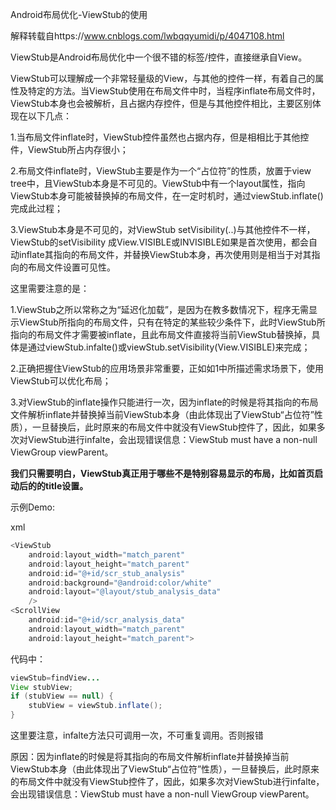 Android布局优化-ViewStub的使用

解释转载自https://www.cnblogs.com/lwbqqyumidi/p/4047108.html

ViewStub是Android布局优化中一个很不错的标签/控件，直接继承自View。

ViewStub可以理解成一个非常轻量级的View，与其他的控件一样，有着自己的属性及特定的方法。当ViewStub使用在布局文件中时，当程序inflate布局文件时，ViewStub本身也会被解析，且占据内存控件，但是与其他控件相比，主要区别体现在以下几点：

1.当布局文件inflate时，ViewStub控件虽然也占据内存，但是相相比于其他控件，ViewStub所占内存很小；

2.布局文件inflate时，ViewStub主要是作为一个“占位符”的性质，放置于view tree中，且ViewStub本身是不可见的。ViewStub中有一个layout属性，指向ViewStub本身可能被替换掉的布局文件，在一定时机时，通过viewStub.inflate()完成此过程；

3.ViewStub本身是不可见的，对ViewStub setVisibility(..)与其他控件不一样，ViewStub的setVisibility 成View.VISIBLE或INVISIBLE如果是首次使用，都会自动inflate其指向的布局文件，并替换ViewStub本身，再次使用则是相当于对其指向的布局文件设置可见性。

这里需要注意的是：

1.ViewStub之所以常称之为“延迟化加载”，是因为在教多数情况下，程序无需显示ViewStub所指向的布局文件，只有在特定的某些较少条件下，此时ViewStub所指向的布局文件才需要被inflate，且此布局文件直接将当前ViewStub替换掉，具体是通过viewStub.infalte()或viewStub.setVisibility(View.VISIBLE)来完成；

2.正确把握住ViewStub的应用场景非常重要，正如如1中所描述需求场景下，使用ViewStub可以优化布局；

3.对ViewStub的inflate操作只能进行一次，因为inflate的时候是将其指向的布局文件解析inflate并替换掉当前ViewStub本身（由此体现出了ViewStub“占位符”性质），一旦替换后，此时原来的布局文件中就没有ViewStub控件了，因此，如果多次对ViewStub进行infalte，会出现错误信息：ViewStub must have a non-null ViewGroup viewParent。



**我们只需要明白，ViewStub真正用于哪些不是特别容易显示的布局，比如首页启动后的的title设置。**

示例Demo:

xml

```java
<ViewStub
    android:layout_width="match_parent"
    android:layout_height="match_parent"
    android:id="@+id/scr_stub_analysis"
    android:background="@android:color/white"
    android:layout="@layout/stub_analysis_data"
    />
<ScrollView
    android:id="@+id/scr_analysis_data"
    android:layout_width="match_parent"
    android:layout_height="match_parent">
```



代码中：

```java
viewStub=findView...
View stubView;
if (stubView == null) {
    stubView = viewStub.inflate();
}
```

这里要注意，infalte方法只可调用一次，不可重复调用。否则报错

原因：因为inflate的时候是将其指向的布局文件解析inflate并替换掉当前ViewStub本身（由此体现出了ViewStub“占位符”性质），一旦替换后，此时原来的布局文件中就没有ViewStub控件了，因此，如果多次对ViewStub进行infalte，会出现错误信息：ViewStub must have a non-null ViewGroup viewParent。


